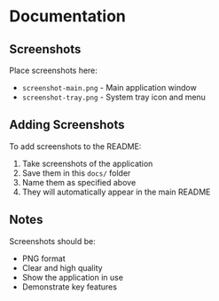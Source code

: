 # Documentation

## Screenshots

Place screenshots here:
- `screenshot-main.png` - Main application window
- `screenshot-tray.png` - System tray icon and menu

## Adding Screenshots

To add screenshots to the README:

1. Take screenshots of the application
2. Save them in this `docs/` folder
3. Name them as specified above
4. They will automatically appear in the main README

## Notes

Screenshots should be:
- PNG format
- Clear and high quality
- Show the application in use
- Demonstrate key features
